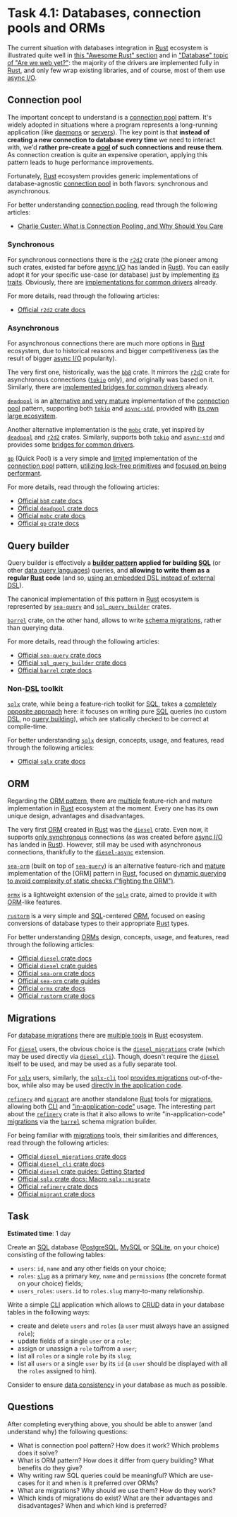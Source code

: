 Task 4.1: Databases, connection pools and ORMs
==============================================

The current situation with databases integration in [Rust] ecosystem is illustrated quite well in [this "Awesome Rust" section][1] and in ["Database" topic of "Are we web yet?"][2]: the majority of the drivers are implemented fully in [Rust], and only few wrap existing libraries, and of course, most of them use [async I/O][3].

## Connection pool

The important concept to understand is a [connection pool][11] pattern. It's widely adopted in situations where a program represents a long-running application (like [daemons][12] or [servers][13]). The key point is that __instead of creating a new connection to database every time__ we need to interact with, we'd __rather pre-create a [pool][14] of such connections and reuse them__. As connection creation is quite an expensive operation, applying this pattern leads to huge performance improvements.

Fortunately, [Rust] ecosystem provides generic implementations of database-agnostic [connection pool][1] in both flavors: synchronous and asynchronous.

For better understanding [connection pooling][1], read through the following articles:

- [Charlie Custer: What is Connection Pooling, and Why Should You Care][15]

### Synchronous

For synchronous connections there is the [`r2d2`] crate (the pioneer among such crates, existed far before [async I/O][3] has landed in [Rust]). You can easily adopt it for your specific use-case (or database) just by implementing [its traits][22]. Obviously, there are [implementations for common drivers][21] already.

For more details, read through the following articles:

- [Official `r2d2` crate docs][`r2d2`]

### Asynchronous

For asynchronous connections there are much more options in [Rust] ecosystem, due to historical reasons and bigger competitiveness (as the result of bigger [async I/O][3] popularity).

The very first one, historically, was the [`bb8`] crate. It mirrors the [`r2d2`] crate for asynchronous connections ([`tokio`] only), and originally was based on it. Similarly, there are [implemented bridges for common drivers][23] already.

[`deadpool`] is an [alternative and very mature][25] implementation of the [connection pool][11] pattern, supporting both [`tokio`] and [`async-std`], provided with [its own large ecosystem][24].

Another alternative implementation is the [`mobc`] crate, yet inspired by [`deadpool`] and [`r2d2`] crates. Similarly, supports both [`tokio`] and [`async-std`] and provides some [bridges for common drivers][26].

[`qp`] (Quick Pool) is a very simple and [limited][29] implementation of the [connection pool][11] pattern, [utilizing lock-free primitives][27] and [focused on being performant][28].

For more details, read through the following articles:

- [Official `bb8` crate docs][`bb8`]
- [Official `deadpool` crate docs][`deadpool`]
- [Official `mobc` crate docs][`mobc`]
- [Official `qp` crate docs][`qp`]

## Query builder

Query builder is effectively a __[builder pattern][81] applied for building [SQL]__ (or other [data query languages][82]) queries, and __allowing to write them as a regular [Rust] code__ (and so, [using an embedded DSL instead of external DSL][83]).

The canonical implementation of this pattern in [Rust] ecosystem is represented by [`sea-query`] and [`sql_query_builder`] crates.

[`barrel`] crate, on the other hand, allows to write [schema migrations][61], rather than querying data.

For more details, read through the following articles:

- [Official `sea-query` crate docs][`sea-query`]
- [Official `sql_query_builder` crate docs][`sql_query_builder`]
- [Official `barrel` crate docs][`barrel`]

### Non-[DSL] toolkit

[`sqlx`] crate, while being a feature-rich toolkit for [SQL], takes a [completely opposite approach][91] here: it focuses on writing pure [SQL] queries (no custom [DSL], no [query building](#query-builder)), which are statically checked to be correct at compile-time.

For better understanding [`sqlx`] design, concepts, usage, and features, read through the following articles:

- [Official `sqlx` crate docs][`sqlx`]

## ORM

Regarding the [ORM pattern][41], there are [multiple][42] feature-rich and mature implementation in [Rust] ecosystem at the moment. Every one has its own unique design, advantages and disadvantages.

The very first [ORM][41] created in [Rust] was the [`diesel`] crate. Even now, it supports [only synchronous][43] connections (as was created before [async I/O][3] has landed in [Rust]). However, still may be used with asynchronous connections, thankfully to the [`diesel-async`] extension.

[`sea-orm`] (built on top of [`sea-query`]) is an alternative feature-rich and [mature][46] implementation of the [ORM] pattern in [Rust], focused on [dynamic querying to avoid complexity of static checks ("fighting the ORM")][47].

[`ormx`] is a lightweight extension of the [`sqlx`] crate, aimed to provide it with [ORM][41]-like features.

[`rustorm`] is a very simple and [SQL]-centered [ORM][41], focused on easing conversions of database types to their appropriate [Rust] types.

For better understanding [ORMs][41] design, concepts, usage, and features, read through the following articles:

- [Official `diesel` crate docs][`diesel`]
- [Official `diesel` crate guides][44]
- [Official `sea-orm` crate docs][`sea-orm`]
- [Official `sea-orm` crate guides][45]
- [Official `ormx` crate docs][`ormx`]
- [Official `rustorm` crate docs][`rustorm`]

## Migrations

For [database migrations][61] there are [multiple tools][62] in [Rust] ecosystem.

For [`diesel`] users, the obvious choice is the [`diesel_migrations`] crate (which may be used directly via [`diesel_cli`]). Though, doesn't require the [`diesel`] itself to be used, and may be used as a fully separate tool.

For [`sqlx`] users, similarly, the [`sqlx-cli`] tool [provides migrations][64] out-of-the-box, while also may be used [directly in the application code][65].

[`refinery`] and [`migrant`] are another standalone [Rust] tools for [migrations][61], allowing both [CLI] and ["in-application-code"][66] usage. The interesting part about the [`refinery`] crate is that it also allows to write "in-application-code" [migrations][61] via the [`barrel`] schema migration builder.

For being familiar with [migrations][61] tools, their similarities and differences, read through the following articles:

- [Official `diesel_migrations` crate docs][`diesel_migrations`]
- [Official `diesel_cli` crate docs][`diesel_cli`]
- [Official `diesel` crate guides: Getting Started][63]
- [Official `sqlx` crate docs: Macro `sqlx::migrate`][65]
- [Official `refinery` crate docs][`refinery`]
- [Official `migrant` crate docs][`migrant`]

## Task

__Estimated time__: 1 day

Create an [SQL] database ([PostgreSQL], [MySQL] or [SQLite], on your choice) consisting of the following tables:

- `users`: `id`, `name` and any other fields on your choice;
- `roles`: [`slug`][201] as a primary key, `name` and `permissions` (the concrete format on your choice) fields;
- `users_roles`: `users.id` to `roles.slug` many-to-many relationship.

Write a simple [CLI] application which allows to [CRUD] data in your database tables in the following ways:

- create and delete `users` and `roles` (a `user` must always have an assigned `role`);
- update fields of a single `user` or a `role`;
- assign or unassign a `role` to/from a `user`;
- list all `roles` or a single `role` by its `slug`;
- list all `users` or a single `user` by its `id` (a `user` should be displayed with all the `roles` assigned to him).

Consider to ensure [data consistency][202] in your database as much as possible.

## Questions

After completing everything above, you should be able to answer (and understand why) the following questions:

- What is connection pool pattern? How does it work? Which problems does it solve?
- What is ORM pattern? How does it differ from query building? What benefits do they give?
- Why writing raw SQL queries could be meaningful? Which are use-cases for it and when is it preferred over ORMs?
- What are migrations? Why should we use them? How do they work?
- Which kinds of migrations do exist? What are their advantages and disadvantages? When and which kind is preferred?  

[`async-std`]: https://docs.rs/async-std
[`barrel`]: https://docs.rs/barrel
[`bb8`]: https://docs.rs/bb8
[`deadpool`]: https://docs.rs/deadpool
[`diesel`]: https://docs.rs/diesel
[`diesel_cli`]: https://docs.rs/diesel_cli
[`diesel_migrations`]: https://docs.rs/diesel_migrations
[`diesel-async`]: https://docs.rs/diesel-async
[`migrant`]: https://docs.rs/migrant
[`mobc`]: https://docs.rs/mobc
[`ormx`]: https://docs.rs/ormx
[`qp`]: https://github.com/Astro36/qp
[`r2d2`]: https://docs.rs/r2d2
[`refinery`]: https://docs.rs/refinery
[`rustorm`]: https://docs.rs/crate/rustorm
[`sea-orm`]: https://docs.rs/sea-orm
[`sea-query`]: https://docs.rs/sea-query
[`sql_query_builder`]: https://docs.rs/sql_query_builder
[`sqlx`]: https://docs.rs/crate/sqlx
[`sqlx-cli`]: https://docs.rs/crate/sqlx-cli
[`tokio`]: https://docs.rs/tokio
[CLI]: https://en.wikipedia.org/wiki/Command-line_interface
[CRUD]: https://en.wikipedia.org/wiki/Create,_read,_update_and_delete
[DSL]: https://en.wikipedia.org/wiki/Domain-specific_language
[MySQL]: https://www.mysql.com
[PostgreSQL]: https://www.postgresql.org
[Rust]: https://www.rust-lang.org
[SQL]: https://en.wikipedia.org/wiki/SQL
[SQLite]: https://www.sqlite.org

[1]: https://github.com/rust-unofficial/awesome-rust#database-1
[2]: https://www.arewewebyet.org/topics/database
[3]: ../../3_ecosystem/3_11_async
[11]: https://en.wikipedia.org/wiki/Connection_pool
[12]: https://en.wikipedia.org/wiki/Daemon_(computing)
[13]: https://en.wikipedia.org/wiki/Server_(computing)
[14]: https://en.wikipedia.org/wiki/Object_pool_pattern
[15]: https://www.cockroachlabs.com/blog/what-is-connection-pooling
[21]: https://crates.io/search?q=r2d2
[22]: https://docs.rs/r2d2#traits
[23]: https://crates.io/search?q=bb8
[24]: https://crates.io/search?q=deadpool
[25]: https://docs.rs/deadpool#reasons-for-yet-another-connection-pool
[26]: https://crates.io/search?q=mobc
[27]: https://github.com/Astro36/qp#bb8-vs-qp
[28]: https://github.com/Astro36/qp#performance-comparison
[29]: https://github.com/Astro36/qp#dbcp
[41]: https://en.wikipedia.org/wiki/Object-relational_mapping
[42]: https://www.arewewebyet.org/topics/database#orms
[43]: https://github.com/diesel-rs/diesel/issues/399
[44]: https://diesel.rs/guides
[45]: https://www.sea-ql.org/SeaORM/docs/index
[46]: https://docs.rs/sea-orm#whos-using-seaorm
[47]: https://www.sea-ql.org/SeaORM/docs/internal-design/diesel#programming-paradigm
[61]: https://en.wikipedia.org/wiki/Schema_migration
[62]: https://www.arewewebyet.org/topics/database#tooling
[63]: https://diesel.rs/guides/getting-started
[64]: https://github.com/launchbadge/sqlx/tree/main/sqlx-cli#create-and-run-migrations
[65]: https://docs.rs/sqlx/latest/sqlx/macro.migrate.html
[66]: https://docs.rs/refinery/latest/refinery/macro.embed_migrations.html
[81]: https://en.wikipedia.org/wiki/Builder_pattern
[82]: https://en.wikipedia.org/wiki/Query_language
[83]: https://en.wikipedia.org/wiki/Domain-specific_language#External_and_Embedded_Domain_Specific_Languages
[91]: https://github.com/launchbadge/sqlx#sqlx-is-not-an-orm
[201]: https://en.wikipedia.org/wiki/Clean_URL#Slug
[202]: https://en.wikipedia.org/wiki/Consistency_(database_systems)
